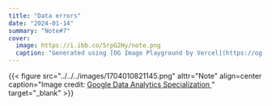 ```yaml
---
title: "Data errors"
date: "2024-01-14"
summary: "Note#7"
cover:
  image: https://i.ibb.co/5rpG2Hy/note.png
  caption: "Generated using [OG Image Playground by Vercel](https://og-playground.vercel.app/)"
---
```


{{< figure src="../../../images/1704010821145.png" alttr="Note" align=center caption="Image credit: [Google Data Analytics Specialization ](https://www.coursera.org/specializations/data-analytics-certificate)" target="_blank" >}}
